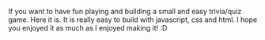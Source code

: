 If you want to have fun playing and building a small and easy trivia/quiz game. Here it is. It is really easy to build with javascript, css and html. I hope you enjoyed it as much as I enjoyed making it! :D
